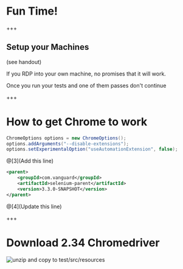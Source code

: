 # Fun Time!

+++

## Setup your Machines
(see handout)

If you RDP into your own machine, no promises that it will work.

Once you run your tests and one of them passes don't continue

+++

# How to get Chrome to work

```java
ChromeOptions options = new ChromeOptions();
options.addArguments("--disable-extensions");
options.setExperimentalOption("useAutomationExtension", false);
```

@[3](Add this line)

```xml
<parent>
    <groupId>com.vanguard</groupId>
    <artifactId>selenium-parent</artifactId>
    <version>3.3.0-SNAPSHOT</version>
</parent>
```

@[4](Update this line)

+++
# Download 2.34 Chromedriver

![unzip and copy to test/src/resources](unzip_to_resources.gif)

